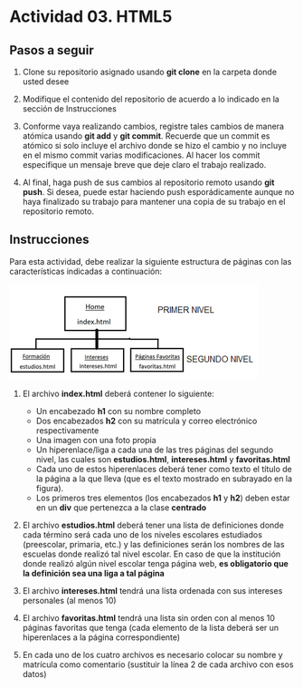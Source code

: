 # Actividad 03. HTML5

## Pasos a seguir

1. Clone su repositorio asignado usando **git clone** en la carpeta donde usted desee

2. Modifique el contenido del repositorio de acuerdo a lo indicado en la sección de Instrucciones

3. Conforme vaya realizando cambios, registre tales cambios de manera atómica usando **git add** y **git commit**. Recuerde que un commit es atómico si solo incluye el archivo donde se hizo el cambio y no incluye en el mismo commit varias modificaciones. Al hacer los commit especifique un mensaje breve que deje claro el trabajo realizado.

4. Al final, haga push de sus cambios al repositorio remoto usando **git push**. Si desea, puede estar haciendo push esporádicamente aunque no haya finalizado su trabajo para mantener una copia de su trabajo en el repositorio remoto.

## Instrucciones

Para esta actividad, debe realizar la siguiente estructura de páginas con las características indicadas a continuación:

![Jerarquia de Paginas](https://github.com/rsolisuaz/act03_desappint_ej2021/blob/master/imagenes/imagenactividad03.png)

1. El archivo **index.html** deberá contener lo siguiente:
   - Un encabezado **h1** con su nombre completo
   - Dos encabezados **h2** con su matrícula y correo electrónico respectivamente
   - Una imagen con una foto propia
   - Un hiperenlace/liga a cada una de las tres páginas del segundo nivel, las cuales son **estudios.html**, **intereses.html** y **favoritas.html** 
   - Cada uno de estos hiperenlaces deberá tener como texto el título de la página a la que lleva (que es el texto mostrado en subrayado en la figura).
   - Los primeros tres elementos (los encabezados **h1** y **h2**) deben estar en un **div** que pertenezca a la clase **centrado**

2. El archivo **estudios.html** deberá tener  una lista de definiciones donde cada término será cada uno de los niveles escolares estudiados (preescolar, primaria, etc.) y las definiciones serán los nombres de las escuelas donde realizó tal nivel escolar. En caso de que la institución donde realizó algún nivel escolar tenga página web, **es obligatorio que la definición sea una liga a tal página**

3. El archivo **intereses.html** tendrá una lista ordenada con sus intereses personales (al menos 10)

4. El archivo **favoritas.html** tendrá una lista sin orden con al menos 10 páginas favoritas que tenga (cada elemento de la lista deberá ser un hiperenlaces a la página correspondiente)

5. En cada uno de los cuatro archivos es necesario colocar su nombre y matrícula como comentario (sustituir la línea 2 de cada archivo con esos datos)

